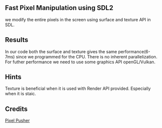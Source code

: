 ## Fast Pixel Manipulation using SDL2
we modify the entire pixels in the screen using surface and texture API in SDL.
<br/>

## Results
In our code both the surface and texture gives the same performance(6-7ms) since we programmed for the CPU. There is no inherent parallelization. For futher performance we need to use some graphics API openGL/Vulkan.

## Hints
Texture is beneficial when it is used with Render API provided. Especially when it is staic.

## Credits
[Pixel Pusher](https://github.com/DOOMReboot/PixelPusher)
